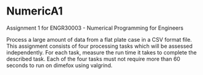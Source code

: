 # NumericA1
Assignment 1 for ENGR30003 - Numerical Programming for Engineers

Process a large amount of data from a flat plate case in a CSV format file. This assignment consists of four processing tasks which will be assessed independently. For each task, measure the run time it takes to complete the described task. Each of the four tasks must not require more than 60 seconds to run on dimefox using valgrind.

